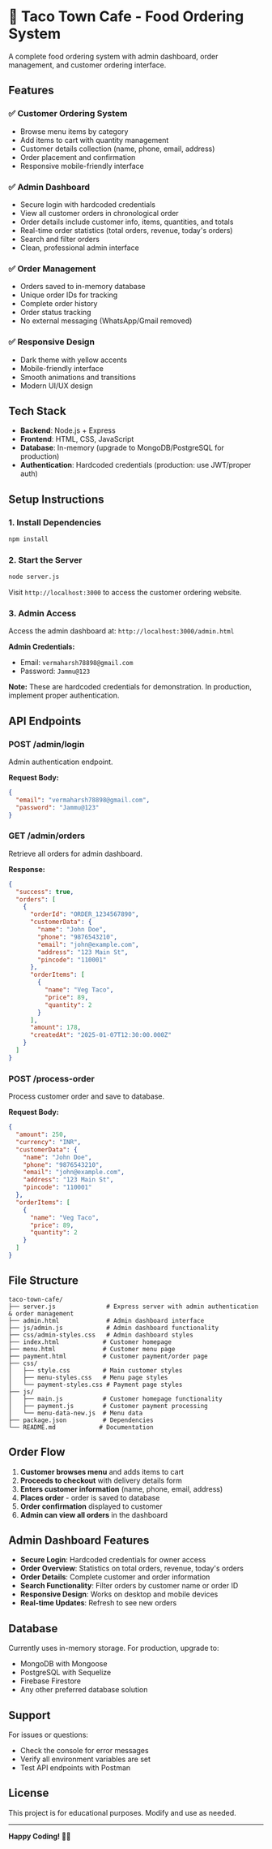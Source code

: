 # 🌮 Taco Town Cafe - Food Ordering System

A complete food ordering system with admin dashboard, order management, and customer ordering interface.

## Features

### ✅ Customer Ordering System
- Browse menu items by category
- Add items to cart with quantity management
- Customer details collection (name, phone, email, address)
- Order placement and confirmation
- Responsive mobile-friendly interface

### ✅ Admin Dashboard
- Secure login with hardcoded credentials
- View all customer orders in chronological order
- Order details include customer info, items, quantities, and totals
- Real-time order statistics (total orders, revenue, today's orders)
- Search and filter orders
- Clean, professional admin interface

### ✅ Order Management
- Orders saved to in-memory database
- Unique order IDs for tracking
- Complete order history
- Order status tracking
- No external messaging (WhatsApp/Gmail removed)

### ✅ Responsive Design
- Dark theme with yellow accents
- Mobile-friendly interface
- Smooth animations and transitions
- Modern UI/UX design

## Tech Stack

- **Backend**: Node.js + Express
- **Frontend**: HTML, CSS, JavaScript
- **Database**: In-memory (upgrade to MongoDB/PostgreSQL for production)
- **Authentication**: Hardcoded credentials (production: use JWT/proper auth)

## Setup Instructions

### 1. Install Dependencies

```bash
npm install
```

### 2. Start the Server

```bash
node server.js
```

Visit `http://localhost:3000` to access the customer ordering website.

### 3. Admin Access

Access the admin dashboard at: `http://localhost:3000/admin.html`

**Admin Credentials:**
- Email: `vermaharsh78898@gmail.com`
- Password: `Jammu@123`

**Note:** These are hardcoded credentials for demonstration. In production, implement proper authentication.

## API Endpoints

### POST /admin/login
Admin authentication endpoint.

**Request Body:**
```json
{
  "email": "vermaharsh78898@gmail.com",
  "password": "Jammu@123"
}
```

### GET /admin/orders
Retrieve all orders for admin dashboard.

**Response:**
```json
{
  "success": true,
  "orders": [
    {
      "orderId": "ORDER_1234567890",
      "customerData": {
        "name": "John Doe",
        "phone": "9876543210",
        "email": "john@example.com",
        "address": "123 Main St",
        "pincode": "110001"
      },
      "orderItems": [
        {
          "name": "Veg Taco",
          "price": 89,
          "quantity": 2
        }
      ],
      "amount": 178,
      "createdAt": "2025-01-07T12:30:00.000Z"
    }
  ]
}
```

### POST /process-order
Process customer order and save to database.

**Request Body:**
```json
{
  "amount": 250,
  "currency": "INR",
  "customerData": {
    "name": "John Doe",
    "phone": "9876543210",
    "email": "john@example.com",
    "address": "123 Main St",
    "pincode": "110001"
  },
  "orderItems": [
    {
      "name": "Veg Taco",
      "price": 89,
      "quantity": 2
    }
  ]
}
```

## File Structure

```
taco-town-cafe/
├── server.js              # Express server with admin authentication & order management
├── admin.html             # Admin dashboard interface
├── js/admin.js            # Admin dashboard functionality
├── css/admin-styles.css   # Admin dashboard styles
├── index.html            # Customer homepage
├── menu.html             # Customer menu page
├── payment.html          # Customer payment/order page
├── css/
│   ├── style.css         # Main customer styles
│   ├── menu-styles.css   # Menu page styles
│   └── payment-styles.css # Payment page styles
├── js/
│   ├── main.js           # Customer homepage functionality
│   ├── payment.js        # Customer payment processing
│   └── menu-data-new.js  # Menu data
├── package.json          # Dependencies
└── README.md            # Documentation
```

## Order Flow

1. **Customer browses menu** and adds items to cart
2. **Proceeds to checkout** with delivery details form
3. **Enters customer information** (name, phone, email, address)
4. **Places order** - order is saved to database
5. **Order confirmation** displayed to customer
6. **Admin can view all orders** in the dashboard

## Admin Dashboard Features

- **Secure Login**: Hardcoded credentials for owner access
- **Order Overview**: Statistics on total orders, revenue, today's orders
- **Order Details**: Complete customer and order information
- **Search Functionality**: Filter orders by customer name or order ID
- **Responsive Design**: Works on desktop and mobile devices
- **Real-time Updates**: Refresh to see new orders

## Database

Currently uses in-memory storage. For production, upgrade to:
- MongoDB with Mongoose
- PostgreSQL with Sequelize
- Firebase Firestore
- Any other preferred database solution

## Support

For issues or questions:
- Check the console for error messages
- Verify all environment variables are set
- Test API endpoints with Postman

## License

This project is for educational purposes. Modify and use as needed.

---

**Happy Coding! 🌮🚀**
